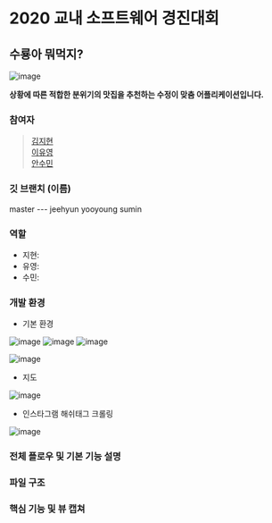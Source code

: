 # 2020 교내 소프트웨어 경진대회

## 수룡아 뭐먹지?

![image](https://user-images.githubusercontent.com/57944099/90314670-55ea0800-df50-11ea-804c-3f27247e4e1a.png)

**상황에 따른 적합한 분위기의 맛집을 추천하는 수정이 맞춤 어플리케이션입니다.**

### 참여자
> [김지현](https://github.com/JEEHYUNEE) <br>
> [이유영](https://github.com/dldbdud314) <br>
> [안수민](https://github.com/ahnsumin)

### 깃 브랜치 (이름)
master --- jeehyun yooyoung sumin

### 역할
- 지현: 
- 유영: 
- 수민:

### 개발 환경
- 기본 환경

![image](https://user-images.githubusercontent.com/57944099/90315048-2ee10580-df53-11ea-967f-414e436179d2.png)
![image](https://user-images.githubusercontent.com/57944099/90315057-402a1200-df53-11ea-839e-004c886b46f7.png)
![image](https://user-images.githubusercontent.com/57944099/90315065-50da8800-df53-11ea-959b-e7550fec40ef.png)
<br>

![image](https://user-images.githubusercontent.com/57944099/90315148-0d344e00-df54-11ea-8318-321f7ff36ed2.png)

- 지도

![image](https://user-images.githubusercontent.com/57944099/90315192-6b613100-df54-11ea-801e-e9b81326eb90.png)

- 인스타그램 해쉬태그 크롤링

![image](https://user-images.githubusercontent.com/57944099/90315247-db6fb700-df54-11ea-9e40-2bf8a38e2b62.png)

### 전체 플로우 및 기본 기능 설명

### 파일 구조

### 핵심 기능 및 뷰 캡쳐
